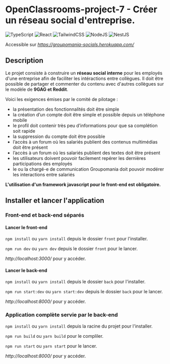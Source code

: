 # OpenClassrooms-project-7 - Créer un réseau social d'entreprise.

![TypeScript](https://img.shields.io/badge/typescript-%23007ACC.svg?style=for-the-badge&logo=typescript&logoColor=white)
![React](https://img.shields.io/badge/react-%2320232a.svg?style=for-the-badge&logo=react&logoColor=%2361DAFB)
![TailwindCSS](https://img.shields.io/badge/tailwindcss-%2338B2AC.svg?style=for-the-badge&logo=tailwind-css&logoColor=white) 
![NodeJS](https://img.shields.io/badge/node.js-6DA55F?style=for-the-badge&logo=node.js&logoColor=white)
![NestJS](https://img.shields.io/badge/nestjs-%23E0234E.svg?style=for-the-badge&logo=nestjs&logoColor=white)

Accessible sur *https://groupomania-socials.herokuapp.com/*

## Description

Le projet consiste à construire un **réseau social interne** pour les employés d'une entreprise afin de faciliter les intéractions entre collègues. Il doit être possible de partager et commenter du contenu avec d'autres collègues sur le modèle de **9GAG et Reddit**.  

Voici les exigences émises par le comité de pilotage :  
- la présentation des fonctionnalités doit être simple  
- la création d’un compte doit être simple et possible depuis un téléphone mobile  
- le profil doit contenir très peu d’informations pour que sa complétion soit rapide  
- la suppression du compte doit être possible  
- l’accès à un forum où les salariés publient des contenus multimédias doit être présent  
- l’accès à un forum où les salariés publient des textes doit être présent  
- les utilisateurs doivent pouvoir facilement repérer les dernières participations des employés  
- le ou la chargé-e de communication Groupomania doit pouvoir modérer les interactions entre salariés  

**L'utilisation d'un framework javascript pour le front-end est obligatoire.**

## Installer et lancer l'application

### Front-end et back-end séparés

#### Lancer le front-end
`npm install` ou `yarn install` depuis le dossier `front` pour l'installer. 

`npm run dev` ou `yarn dev` depuis le dossier `front` pour le lancer.  

*http://localhost:3000/* pour y accéder.  

#### Lancer le back-end
`npm install` ou `yarn install` depuis le dossier `back` pour l'installer.  

`npm run start:dev` ou `yarn start:dev` depuis le dossier `back` pour le lancer.  

*http://localhost:8000/* pour y accéder. 

### Application complète servie par le back-end

`npm install` ou `yarn install` depuis la racine du projet pour l'installer.  

`npm run build` ou `yarn build` pour le compliler.  

`npm run start` ou `yarn start` pour le lancer.

*http://localhost:8000/* pour y accéder.


